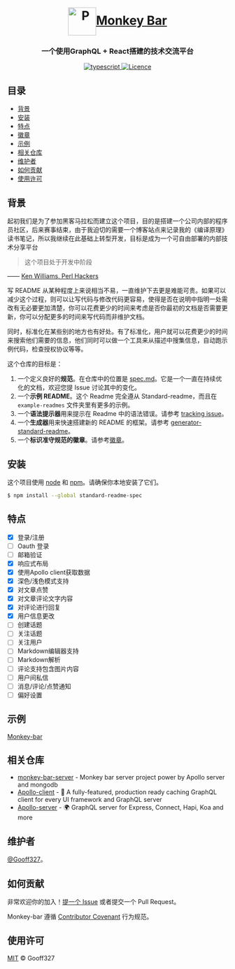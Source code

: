 

<h1 align="center">
  <a href="https://www.gooff.tech">
    <img alt="P" src="./src/assets/logo.svg" width="64" align="center" />Monkey Bar
  </a>
</h1>
<h3 align="center">
  一个使用GraphQL + React搭建的技术交流平台
</h3>
<p align="center">
  <a href="https://www.typescriptlang.org/">
    <img src="https://img.shields.io/npm/types/typescript.svg" alt="typescript" />
  </a>
   <a href="https://github.com/gooff327/monkey-bar/blob/master/LICENSE">
    <img src="https://img.shields.io/github/license/gooff327/monkey-bar" alt="Licence" />
  </a>
</p>

## 目录

- [背景](#背景)
- [安装](#安装)
- [特点](#特点)
- [徽章](#徽章)
- [示例](#示例)
- [相关仓库](#相关仓库)
- [维护者](#维护者)
- [如何贡献](#如何贡献)
- [使用许可](#使用许可)

## 背景

起初我们是为了参加黑客马拉松而建立这个项目，目的是搭建一个公司内部的程序员社区，后来赛事结束，由于我迫切的需要一个博客站点来记录我的《编译原理》读书笔记，所以我继续在此基础上转型开发，目标是成为一个可自由部署的内部技术分享平台

> 这个项目处于开发中阶段

—— [Ken Williams, Perl Hackers](http://mathforum.org/ken/perl_modules.html#document)

写 README 从某种程度上来说相当不易，一直维护下去更是难能可贵。如果可以减少这个过程，则可以让写代码与修改代码更容易，使得是否在说明中指明一处需改有无必要更加清楚，你可以花费更少的时间来考虑是否你最初的文档是否需要更新，你可以分配更多的时间来写代码而非维护文档。

同时，标准化在某些别的地方也有好处。有了标准化，用户就可以花费更少的时间来搜索他们需要的信息，他们同时可以做一个工具来从描述中搜集信息，自动跑示例代码，检查授权协议等等。

这个仓库的目标是：

1. 一个定义良好的**规范**。在仓库中的位置是 [spec.md](spec.md)。它是一个一直在持续优化的文档，欢迎您提 Issue 讨论其中的变化。
2. 一个**示例 README**。这个 Readme 完全遵从 Standard-readme，而且在 `example-readmes` 文件夹里有更多的示例。
3. 一个**语法提示器**用来提示在 Readme 中的语法错误。请参考 [tracking issue](https://github.com/RichardLitt/standard-readme/issues/5)。
4. 一个**生成器**用来快速搭建新的 README 的框架。请参考 [generator-standard-readme](https://github.com/RichardLitt/generator-standard-readme)。
5. 一个**标识准守规范的徽章**。请参考[徽章](#徽章)。

## 安装

这个项目使用 [node](http://nodejs.org) 和 [npm](https://npmjs.com)。请确保你本地安装了它们。

```sh
$ npm install --global standard-readme-spec
```

## 特点

- [x] 登录/注册
- [ ] Oauth 登录
- [ ] 邮箱验证
- [x] 响应式布局
- [x]  使用Apollo client获取数据
- [x] 深色/浅色模式支持
- [x] 对文章点赞
- [x] 对文章评论文字内容
- [x] 对评论进行回复
- [x] 用户信息更改
- [ ] 创建话题
- [ ] 关注话题
- [ ] 关注用户
- [ ] Markdown编辑器支持
- [ ]  Markdown解析
- [ ] 评论支持包含图片内容
- [ ] 用户间私信
- [ ] 消息/评论/点赞通知
- [ ] 偏好设置

## 示例

[Monkey-bar](https://gooff.tech)

## 相关仓库

- [monkey-bar-server](https://github.com/gooff327/hackathon-mock) -  Monkey bar server project power by Apollo server and mongodb
- [Apollo-client](https://github.com/apollographql/apollo-client) - 🚀 A fully-featured, production ready caching GraphQL client for every UI framework and GraphQL server
- [Apollo-server](https://github.com/apollographql/apollo-server) - 🌍 GraphQL server for Express, Connect, Hapi, Koa and more

## 维护者

[@Gooff327](https://github.com/gooff327)。

## 如何贡献

非常欢迎你的加入！[提一个 Issue](https://github.com/RichardLitt/standard-readme/issues/new) 或者提交一个 Pull Request。


Monkey-bar 遵循 [Contributor Covenant](http://contributor-covenant.org/version/1/3/0/) 行为规范。


## 使用许可

[MIT](LICENSE) © Gooff327